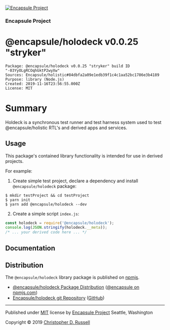 [![Encapsule Project](https://encapsule.io/images/blue-burst-encapsule.io-icon-72x72.png "Encapsule Project")](https://encapsule.io)

### Encapsule Project

# @encapsule/holodeck v0.0.25 "stryker"

```
Package: @encapsule/holodeck v0.0.25 "stryker" build ID "-03YyOLgRCOqhGktP2wyXw"
Sources: Encapsule/holistic#84dbfa2a09e1edb39f1c4c1aa52bc1786e3b4189
Purpose: library (Node.js)
Created: 2019-11-16T23:56:55.000Z
License: MIT
```

# Summary

Holdeck is a synchronous test runner and test harness system used to test @encapsule/holistic RTL's and derived apps and services.

## Usage

This package's contained library functionality is intended for use in derived projects.

For example:

1. Create simple test project, declare a dependency and install `@encapsule/holodeck` package:

```
$ mkdir testProject && cd testProject
$ yarn init
$ yarn add @encapsule/holodeck --dev
```

2. Create a simple script `index.js`:

```JavaScript
const holodeck = require('@encapsule/holodeck');
console.log(JSON.stringify(holodeck.__meta));
/* ... your derived code here ... */
```

## Documentation

## Distribution

The `@encapsule/holodeck` library package is published on [npmjs](https://npmjs.com).

- [@encapsule/holodeck Package Distribution](https://npmjs.com/package/@encapsule/holodeck/v/0.0.25) ([@encapsule on npmjs.com](https://www.npmjs.com/org/encapsule))
- [Encapsule/holodeck git Repository](https://github.com/Encapsule/holodeck) ([GitHub](https://github.com/Encapsule))

<hr>

Published under [MIT](LICENSE) license by [Encapsule Project](https://encapsule.io) Seattle, Washington

Copyright &copy; 2019 [Christopher D. Russell](https://github.com/ChrisRus)